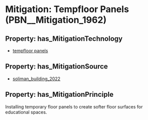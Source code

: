 # Mitigation: __Tempfloor Panels__ (PBN__Mitigation_1962)

## Property: has_MitigationTechnology

* [tempfloor panels](../Technology/PBN__Technology_4170)

## Property: has_MitigationSource

* [soliman_building_2022](../Article/PBN__Article_224)

## Property: has_MitigationPrinciple

Installing temporary floor panels to create softer floor surfaces for educational spaces.

